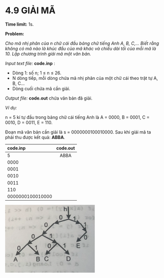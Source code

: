 # 4.9 GIẢI MÃ

**Time limit:** 1s.

**Problem:**

*Cho mã nhị phân của n chữ cái đầu bảng chữ tiếng Anh A, B, C,... Biết rằng không có mã nào là khúc đầu của mã khác và chiều dài tối của mỗi mã là 10. Lập chương trình giải mã một văn bản.*

*Input text file:* **code.inp** :

- Dòng 1: số n; 1 $\leq$ n $\leq$ 26.
- N dòng tiếp, mỗi dòng chứa mã nhị phân của một chữ cái theo trật tự A, B, C...
- Dòng cuối chứa mã cần giải.

*Output file:* **code.out** chứa văn bản đã giải.

*Ví dụ:* 

n = 5 kí tự đầu trong bảng chữ cái tiếng Anh là A = 0000, B = 0001, C = 0010, D = 0011, E = 110.

Đoạn mã văn bản cần giải là s = 0000000100010000. Sau khi giải mã ta phải thu được kết quả: **ABBA**.

|code.inp|code.out|
|:----|:---:|
|5|ABBA|
|0000|
|0001|
|0010|
|0011|
|110|
|0000000100010000

![Alt text](hh.png)
#
